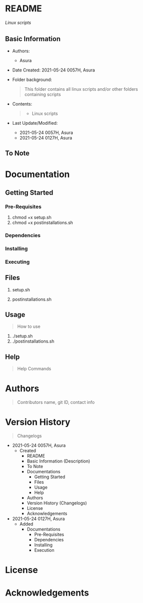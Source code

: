 # README

<h6> Linux scripts </h6>

## Basic Information

* Authors: 

  * Asura

* Date Created: 2021-05-24 0057H, Asura

* Folder background:

  > This folder contains all linux scripts and/or other folders containing scripts
  
* Contents:

  > * Linux scripts
  
* Last Update/Modified:
  * 2021-05-24 0057H, Asura
  * 2021-05-24 0127H, Asura



## To Note



# Documentation

## Getting Started

### Pre-Requisites

1. chmod +x setup.sh
2. chmod +x postinstallations.sh

### Dependencies

### Installing

### Executing



## Files

1. setup.sh

2. postinstallations.sh

   

## Usage

> How to use

1. ./setup.sh
2. ./postinstallations.sh



## Help

> Help Commands



# Authors

> Contributors name, git ID, contact info



# Version History

>  Changelogs

* 2021-05-24 0057H, Asura
  * Created 
    * README
    * Basic Information (Description)
    * To Note
    * Documentations
      * Getting Started
      * Files
      * Usage
      * Help
    * Authors
    * Version History (Changelogs)
    * License
    * Acknowledgements
* 2021-05-24 0127H, Asura
  * Added
    * Documentations
      * Pre-Requisites
      * Dependencies
      * Installing
      * Execution



# License



# Acknowledgements

